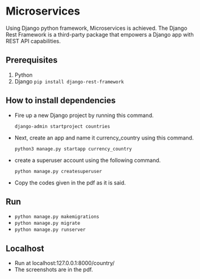 # Microservices
Using Django python framework, Microservices is achieved.
The Django Rest Framework is a third-party package that empowers a Django app with REST API capabilities.

## Prerequisites

1. Python
2. Django ```pip install django-rest-framework```

## How to install dependencies

* Fire up a new Django project by running this command.

   ```django-admin startproject countries```
   
* Next, create an app and name it currency_country using this command.

    ```python3 manage.py startapp currency_country```
    
* create a superuser account using the following command.

     ```python manage.py createsuperuser```
     
* Copy the codes given in the pdf as it is said.

## Run

*  ```python manage.py makemigrations```
*  ```python manage.py migrate```
*  ```python manage.py runserver```

## Localhost

* Run at localhost:127.0.0.1:8000/country/
* The screenshots are in the pdf.

    
 
